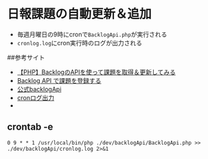 # 日報課題の自動更新＆追加
- 毎週月曜日の9時にcronで`BacklogApi.php`が実行される
- `cronlog.log`にcron実行時のログが出力される

##参考サイト
- [【PHP】BacklogのAPIを使って課題を取得＆更新してみる](https://qiita.com/ritya/items/b42aaf7b32820e4e31bf)
- [Backlog API で課題を登録する](https://support-ja.backlog.com/hc/ja/articles/360046783973-Backlog-API-%E3%81%A7%E8%AA%B2%E9%A1%8C%E3%82%92%E7%99%BB%E9%8C%B2%E3%81%99%E3%82%8B#PHP)
- [公式backlogApi](https://developer.nulab.com/ja/docs/backlog/)
- [cronログ出力](https://yongjinkim.com/linux%E3%81%A7%E3%82%B3%E3%83%9E%E3%83%B3%E3%83%89%E3%81%AE%E5%AE%9F%E8%A1%8C%E3%83%AD%E3%82%B0%EF%BC%88cron%E3%82%82%EF%BC%89%E3%82%92%E3%83%95%E3%82%A1%E3%82%A4%E3%83%AB%E3%81%AB%E5%87%BA%E5%8A%9B/)
- 

## crontab -e
```
0 9 * * 1 /usr/local/bin/php ./dev/backlogApi/BacklogApi.php >> ./dev/backlogApi/cronlog.log 2>&1
```
